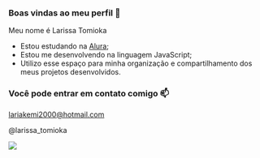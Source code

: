 ### Boas vindas ao meu perfil 💖 

Meu nome é Larissa Tomioka

- Estou estudando na [Alura](https://www.alura.com.br/);
- Estou me desenvolvendo na linguagem JavaScript;
- Utilizo esse espaço para minha organização e compartilhamento dos meus projetos desenvolvidos.

### Você pode entrar em contato comigo 📫

lariakemi2000@hotmail.com

@larissa_tomioka


![](https://media.tenor.com/pi7zBywjBtoAAAAC/cupping-face-in-love.gif)   
